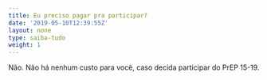 ```yaml
---
title: Eu preciso pagar pra participar?
date: '2019-05-10T12:39:55Z'
layout: none
type: saiba-tudo
weight: 1
---
```

Não. Não há nenhum custo para você, caso decida participar do PrEP 15-19.
